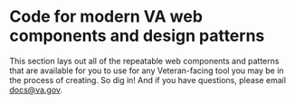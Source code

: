 # Code for modern VA web components and design patterns

This section lays out all of the repeatable web components and patterns that are available for you to use for any Veteran-facing tool you may be in the process of creating. So dig in! And if you have questions, please email [docs@va.gov](mailto:docs@va.gov).
